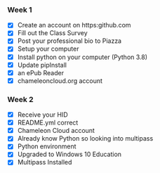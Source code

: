 ### Week 1

* [x] Create an account on https:github.com
* [x] Fill out the Class Survey
* [x] Post your professional bio to Piazza
* [x] Setup your computer
* [x] Install python on your computer (Python 3.8)
* [x] Update pipInstall 
* [x] an ePub Reader
* [x] chameleoncloud.org account

### Week 2

* [x] Receive your HID
* [x] README.yml correct
* [x] Chameleon Cloud account
* [x] Already know Python so looking into multipass
* [x] Python environment
* [x] Upgraded to Windows 10 Education
* [x] Multipass Installed
